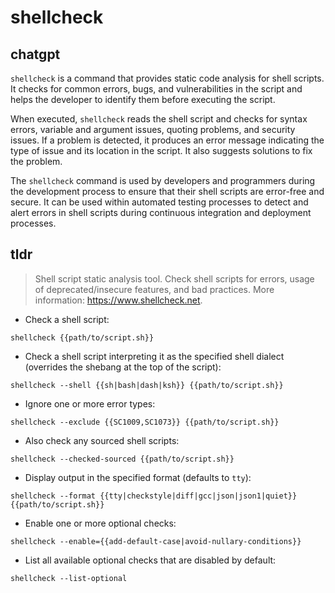 # shellcheck 
## chatgpt 
`shellcheck` is a command that provides static code analysis for shell scripts. It checks for common errors, bugs, and vulnerabilities in the script and helps the developer to identify them before executing the script. 

When executed, `shellcheck` reads the shell script and checks for syntax errors, variable and argument issues, quoting problems, and security issues. If a problem is detected, it produces an error message indicating the type of issue and its location in the script. It also suggests solutions to fix the problem.

The `shellcheck` command is used by developers and programmers during the development process to ensure that their shell scripts are error-free and secure. It can be used within automated testing processes to detect and alert errors in shell scripts during continuous integration and deployment processes. 

## tldr 
 
> Shell script static analysis tool.
> Check shell scripts for errors, usage of deprecated/insecure features, and bad practices.
> More information: <https://www.shellcheck.net>.

- Check a shell script:

`shellcheck {{path/to/script.sh}}`

- Check a shell script interpreting it as the specified shell dialect (overrides the shebang at the top of the script):

`shellcheck --shell {{sh|bash|dash|ksh}} {{path/to/script.sh}}`

- Ignore one or more error types:

`shellcheck --exclude {{SC1009,SC1073}} {{path/to/script.sh}}`

- Also check any sourced shell scripts:

`shellcheck --checked-sourced {{path/to/script.sh}}`

- Display output in the specified format (defaults to `tty`):

`shellcheck --format {{tty|checkstyle|diff|gcc|json|json1|quiet}} {{path/to/script.sh}}`

- Enable one or more optional checks:

`shellcheck --enable={{add-default-case|avoid-nullary-conditions}}`

- List all available optional checks that are disabled by default:

`shellcheck --list-optional`
